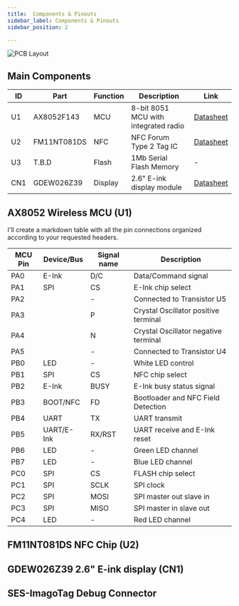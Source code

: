 ```yaml
---
title:  Components & Pinouts
sidebar_label: Components & Pinouts
sidebar_position: 2

---
```


![PCB Layout](./assets/board-overview.png)

## Main Components

| ID | Part | Function | Description | Link |
|----|------|----------|-------------|------|
| U1 | AX8052F143 | MCU | 8-bit 8051 MCU with integrated radio | [Datasheet](./assets/axsem-ax8052-datasheet.pdf) |
| U2 | FM11NT081DS | NFC | NFC Forum Type 2 Tag IC | [Datasheet](./assets/FM11NT0X1D.pdf) |
| U3 | T.B.D | Flash | 1Mb Serial Flash Memory | - |
| CN1 | GDEW026Z39 | Display | 2.6" E-ink display module |[Datasheet](./assets/GDEW0213Z16.pdf) |

## AX8052 Wireless MCU (U1)

I'll create a markdown table with all the pin connections organized according to your requested headers.

| MCU Pin | Device/Bus | Signal name | Description |
|---------|------------|-------------|-------------|
| PA0 | E-Ink | D/C | Data/Command signal |
| PA1 | SPI | CS | E-Ink chip select |
| PA2 |  | - | Connected to Transistor U5 |
| PA3 |  | P | Crystal Oscillator positive terminal |
| PA4 |  | N | Crystal Oscillator negative terminal |
| PA5 |  | - | Connected to Transistor U4 |
| PB0 | LED | - | White LED control |
| PB1 | SPI | CS | NFC chip select |
| PB2 | E-Ink | BUSY | E-Ink busy status signal |
| PB3 | BOOT/NFC | FD | Bootloader and NFC Field Detection |
| PB4 | UART | TX | UART transmit |
| PB5 | UART/E-Ink | RX/RST | UART receive and E-Ink reset |
| PB6 | LED | - | Green LED channel |
| PB7 | LED | - | Blue LED channel |
| PC0 | SPI | CS | FLASH chip select |
| PC1 | SPI | SCLK | SPI clock |
| PC2 | SPI | MOSI | SPI master out slave in |
| PC3 | SPI | MISO | SPI master in slave out |
| PC4 | LED | - | Red LED channel |

## FM11NT081DS NFC Chip (U2)


## GDEW026Z39 2.6" E-ink display (CN1)

## SES-ImagoTag Debug Connector



